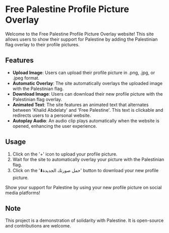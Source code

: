 # Free Palestine Profile Picture Overlay

Welcome to the Free Palestine Profile Picture Overlay website! This site allows users to show their support for Palestine by adding the Palestinian flag overlay to their profile pictures.

## Features

- **Upload Image**: Users can upload their profile picture in .png, .jpg, or .jpeg format.
- **Automatic Overlay**: The site automatically overlays the uploaded image with the Palestinian flag.
- **Download Image**: Users can download their new profile picture with the Palestinian flag overlay.
- **Animated Text**: The site features an animated text that alternates between 'Khalid Abdelaty' and 'Free Palestine'. This text is clickable and redirects users to a personal website.
- **Autoplay Audio**: An audio clip plays automatically when the website is opened, enhancing the user experience.

## Usage

1. Click on the '+' icon to upload your profile picture.
2. Wait for the site to automatically overlay your picture with the Palestinian flag.
3. Click on the '⬇️حمل صورتك الجديدة' button to download your new profile picture.

Show your support for Palestine by using your new profile picture on social media platforms!

## Note

This project is a demonstration of solidarity with Palestine. It is open-source and contributions are welcome.

